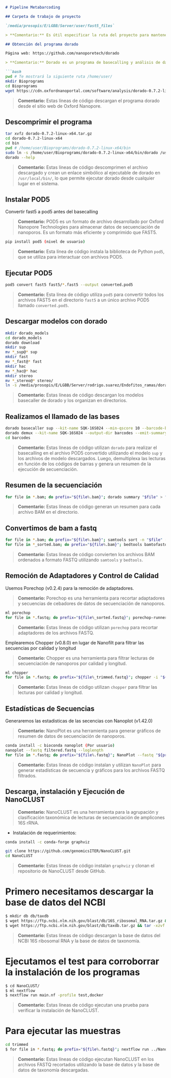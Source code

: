 ```markdown
# Pipeline Metabarcoding

## Carpeta de trabajo de proyecto

`/media/prosopis/E/LGBB/Server/user/fast5_files`

> **Comentario:** Es útil especificar la ruta del proyecto para mantener la organización.

## Obtención del programa dorado

Página web: https://github.com/nanoporetech/dorado

> **Comentario:** Dorado es un programa de basecalling y análisis de datos de secuenciación de nanoporos desarrollado por Oxford Nanopore Technologies.

```bash
pwd # Te mostrará la siguiente ruta /home/user/
mkdir Bioprograms
cd Bioprograms
wget https://cdn.oxfordnanoportal.com/software/analysis/dorado-0.7.2-linux-x64.tar.gz
```

> **Comentario:** Estas líneas de código descargan el programa dorado desde el sitio web de Oxford Nanopore.

## Descomprimir el programa

```bash
tar xvfz dorado-0.7.2-linux-x64.tar.gz
cd dorado-0.7.2-linux-x64
cd bin
pwd # /home/user/Bioprograms/dorado-0.7.2-linux-x64/bin
sudo ln -s /home/user/Bioprograms/dorado-0.7.2-linux-x64/bin/dorado /usr/local/bin/dorado
dorado --help
```

> **Comentario:** Estas líneas de código descomprimen el archivo descargado y crean un enlace simbólico al ejecutable de dorado en `/usr/local/bin/`, lo que permite ejecutar dorado desde cualquier lugar en el sistema.

## Instalar POD5

Convertir fast5 a pod5 antes del basecalling

> **Comentario:** POD5 es un formato de archivo desarrollado por Oxford Nanopore Technologies para almacenar datos de secuenciación de nanoporos. Es un formato más eficiente y comprimido que FAST5.

```bash
pip install pod5 (nivel de usuario)
```

> **Comentario:** Esta línea de código instala la biblioteca de Python `pod5`, que se utiliza para interactuar con archivos POD5.

## Ejecutar POD5

```bash
pod5 convert fast5 fast5/*.fast5 --output converted.pod5
```

> **Comentario:** Esta línea de código utiliza `pod5` para convertir todos los archivos FAST5 en el directorio `fast5` a un único archivo POD5 llamado `converted.pod5`.

## Descargar modelos con dorado

```bash
mkdir dorado_models
cd dorado_models
dorado download
mkdir sup
mv *_sup@* sup
mkdir fast
mv *_fast@* fast
mkdir hac
mv *_hac@* hac
mkdir stereo
mv *_stereo@* stereo/
ln -s /media/prosopis/E/LGBB/Server/rodrigo.suarez/Endofitos_ramas/dorado_models/sup /media/prosopis/E/LGBB/Server/rodrigo.suarez/Endofitos_ramas/all_fast5/sup
```

> **Comentario:** Estas líneas de código descargan los modelos basecaller de dorado y los organizan en directorios.

## Realizamos el llamado de las bases

```bash
dorado basecaller sup --kit-name SQK-16S024 --min-qscore 10 --barcode-both-ends converted.pod5 > calls.bam
dorado demux --kit-name SQK-16S024 --output-dir barcodes --emit-summary calls.bam
cd barcodes
```

> **Comentario:** Estas líneas de código utilizan `dorado` para realizar el basecalling en el archivo POD5 convertido utilizando el modelo `sup` y los archivos de modelo descargados. Luego, demultiplexa las lecturas en función de los códigos de barras y genera un resumen de la ejecución de secuenciación.

## Resumen de la secuenciación 

```bash
for file in *.bam; do prefix="${file%.bam}"; dorado summary "$file" > "${prefix}_summary.tsv"; done
```

> **Comentario:** Estas líneas de código generan un resumen para cada archivo BAM en el directorio.

## Convertimos de bam a fastq

```bash
for file in *.bam; do prefix="${file%.bam}"; samtools sort -n "$file" -o "${prefix}_sorted.bam"; done
for file in *_sorted.bam; do prefix="${file%.bam}"; bedtools bamtofastq -i "${prefix}.bam" -fq "${prefix}.fastq"; done
```

> **Comentario:** Estas líneas de código convierten los archivos BAM ordenados a formato FASTQ utilizando `samtools` y `bedtools`.

## Remoción de Adaptadores y Control de Calidad

Usemos Porechop (v0.2.4) para la remoción de adaptadores.

> **Comentario:** Porechop es una herramienta para recortar adaptadores y secuencias de cebadores de datos de secuenciación de nanoporos.

```bash
ml porechop
for file in *.fastq; do prefix="${file%_sorted.fastq}"; porechop-runner.py -i "${prefix}_sorted.fastq" -o "${prefix}_trimmed.fastq"; done
```

> **Comentario:** Estas líneas de código utilizan `porechop` para recortar adaptadores de los archivos FASTQ.

Emplearemos Chopper (v0.8.0) en lugar de Nanofilt para filtrar las secuencias por calidad y longitud

> **Comentario:** Chopper es una herramienta para filtrar lecturas de secuenciación de nanoporos por calidad y longitud.

```bash
ml chopper
for file in *.fastq; do prefix="${file%_trimmed.fastq}"; chopper -i "${prefix}_trimmed.fastq" -c ppa_v2.asm.fasta  --quality 10 --minlength 1000; done
```

> **Comentario:** Estas líneas de código utilizan `chopper` para filtrar las lecturas por calidad y longitud.

## Estadísticas de Secuencias

Generaremos las estadisticas de las secencias con Nanoplot (v1.42.0)

> **Comentario:** NanoPlot es una herramienta para generar gráficos de resumen de datos de secuenciación de nanoporos.

```bash
conda install -c bioconda nanoplot (Por usuario)
nanoplot --fastq filtered.fastq --loglength
for file in *.fastq; do prefix="${file%.fastq}"; NanoPlot --fastq "${prefix}.fastq" --loglength; done
```

> **Comentario:** Estas líneas de código instalan y utilizan `NanoPlot` para generar estadísticas de secuencia y gráficos para los archivos FASTQ filtrados.

## Descarga, instalación y Ejecución de NanoCLUST

> **Comentario:** NanoCLUST es una herramienta para la agrupación y clasificación taxonómica de lecturas de secuenciación de amplicones 16S rRNA.

- Instalación de requerimientos:

```bash
conda install -c conda-forge graphviz
```

```bash
git clone https://github.com/genomicsITER/NanoCLUST.git
cd NanoCLUST
```

> **Comentario:** Estas líneas de código instalan `graphviz` y clonan el repositorio de NanoCLUST desde GitHub.

# Primero necesitamos descargar la base de datos del NCBI

```bash
$ mkdir db db/taxdb
$ wget https://ftp.ncbi.nlm.nih.gov/blast/db/16S_ribosomal_RNA.tar.gz && tar -xzvf 16S_ribosomal_RNA.tar.gz -C db
$ wget https://ftp.ncbi.nlm.nih.gov/blast/db/taxdb.tar.gz && tar -xzvf taxdb.tar.gz -C db/taxdb
```

> **Comentario:** Estas líneas de código descargan la base de datos del NCBI 16S ribosomal RNA y la base de datos de taxonomía.

# Ejecutamos el test para corroborrar la instalación de los programas

```bash
$ cd NanoCLUST/
$ ml nextflow
$ nextflow run main.nf -profile test,docker
```

> **Comentario:** Estas líneas de código ejecutan una prueba para verificar la instalación de NanoCLUST.

# Para ejecutar las muestras

```bash
cd trimmed
$ for file in *.fastq; do prefix="${file%.fastq}"; nextflow run ../NanoCLUST/main.nf -profile docker --reads "${prefix}.fastq" --db ../NanoCLUST/db/16S_ribosomal_RNA --tax ../NanoCLUST/db/taxdb/ --outdir ../NanoCLUST/"${prefix}_ouput" --multiqc; done
```

> **Comentario:** Estas líneas de código ejecutan NanoCLUST en los archivos FASTQ recortados utilizando la base de datos y la base de datos de taxonomía descargadas.
```

